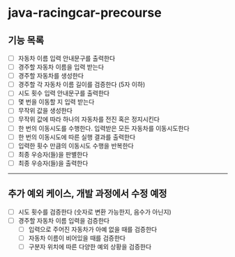 # java-racingcar-precourse  

## 기능 목록
- [ ] 자동차 이름 입력 안내문구를 출력한다
- [ ] 경주할 자동차 이름을 입력 받는다
- [ ] 경주할 자동차를 생성한다
- [ ] 경주할 각 자동차 이름 길이를 검증한다 (5자 이하)
- [ ] 시도 횟수 입력 안내문구를 출력한다
- [ ] 몇 번을 이동할 지 입력 받는다
- [ ] 무작위 값을 생성한다
- [ ] 무작위 값에 따라 하나의 자동차를 전진 혹은 정지시킨다
- [ ] 한 번의 이동시도를 수행한다. 입력받은 모든 자동차를 이동시도한다
- [ ] 한 번의 이동시도에 따른 실행 결과를 출력한다
- [ ] 입력한 횟수 만큼의 이동시도 수행을 반복한다
- [ ] 최종 우승자(들)을 판별한다
- [ ] 최종 우승자(들)을 출력한다

--- 

## 추가 예외 케이스, 개발 과정에서 수정 예정
- [ ] 시도 횟수를 검증한다 (숫자로 변환 가능한지, 음수가 아닌지)
- [ ] 경주할 자동차 이름 입력을 검증한다
    - [ ] 입력으로 주어진 자동차가 아예 없을 때를 검증한다
    - [ ] 자동차 이름이 비어있을 때를 검증한다
    - [ ] 구분자 위치에 따른 다양한 예외 상황을 검증한다
